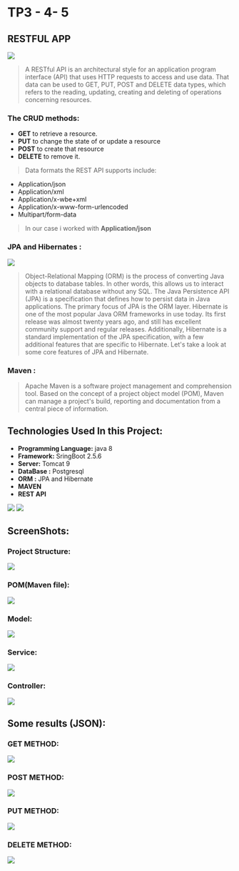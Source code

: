 # TP3 - 4- 5

## RESTFUL APP 

![](https://github.com/TAREK199/AIR/blob/master/tp3%204%205/images/1.png?raw=true)

> A RESTful API is an architectural style for an application program interface (API) that uses HTTP requests to access and use data. That data can be used to GET, PUT, POST and DELETE data types, which refers to the reading, updating, creating and deleting of operations concerning resources.

### The CRUD methods:

* __GET__ to retrieve a resource.
* __PUT__ to change the state of or update a resource
* __POST__ to create that resource
* __DELETE__ to remove it.

> Data formats the REST API supports include:

* Application/json
* Application/xml
* Application/x-wbe+xml
* Application/x-www-form-urlencoded
* Multipart/form-data

> In our case i worked with __Application/json__ 

### JPA and Hibernates :

![](https://github.com/TAREK199/AIR/blob/master/tp3%204%205/images/orm.jpg?raw=true)

> Object-Relational Mapping (ORM) is the process of converting Java objects to database tables. In other words, this allows us to interact with a relational database without any SQL. The Java Persistence API (JPA) is a specification that defines how to persist data in Java applications. The primary focus of JPA is the ORM layer.
Hibernate is one of the most popular Java ORM frameworks in use today. Its first release was almost twenty years ago, and still has excellent community support and regular releases. Additionally, Hibernate is a standard implementation of the JPA specification, with a few additional features that are specific to Hibernate. Let's take a look at some core features of JPA and Hibernate.

### Maven : 
> Apache Maven is a software project management and comprehension tool. Based on the concept of a project object model (POM), Maven can manage a project's build, reporting and documentation from a central piece of information.

## Technologies Used In this Project:
* __Programming Language:__ java 8
* __Framework:__ SringBoot 2.5.6
* __Server:__ Tomcat 9
* __DataBase :__ Postgresql
* __ORM :__ JPA and Hibernate
* __MAVEN__ 
* __REST API__ 


![](https://github.com/TAREK199/AIR/blob/master/tp3%204%205/images/sping.jpg?raw=true) 
![](https://github.com/TAREK199/AIR/blob/master/tp3%204%205/images/2.png?raw=true)

## ScreenShots:

### Project Structure:
![](https://github.com/TAREK199/AIR/blob/master/tp3%204%205/images/s1.png?raw=true)

### POM(Maven file):
![](https://github.com/TAREK199/AIR/blob/master/tp3%204%205/images/s2.png?raw=true)

### Model:
![](https://github.com/TAREK199/AIR/blob/master/tp3%204%205/images/s3.png?raw=true)

### Service:
![](https://github.com/TAREK199/AIR/blob/master/tp3%204%205/images/s4.png?raw=true)

### Controller:
![](https://github.com/TAREK199/AIR/blob/master/tp3%204%205/images/s5.png?raw=true)

## Some results (JSON):
### GET METHOD:
![](https://github.com/TAREK199/AIR/blob/master/tp3%204%205/images/s6.png?raw=true)

### POST METHOD:
![](https://github.com/TAREK199/AIR/blob/master/tp3%204%205/images/s7.png?raw=true)

### PUT METHOD:
![](https://github.com/TAREK199/AIR/blob/master/tp3%204%205/images/s8.png?raw=true)

### DELETE METHOD:
![](https://github.com/TAREK199/AIR/blob/master/tp3%204%205/images/s9.png?raw=true)









